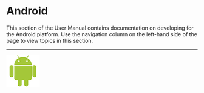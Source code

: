 Android
=======

This section of the User Manual contains documentation on developing for the Android platform. Use the navigation column on the left-hand side of the page to view topics in this section. 

---

![](../uploads/Main/android.jpg) 

